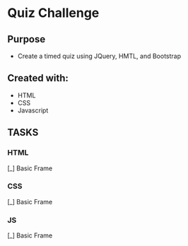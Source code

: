 # Quiz Challenge

## Purpose
- Create a timed quiz using JQuery, HMTL, and Bootstrap

## Created with:
* HTML
* CSS
* Javascript

## TASKS

### HTML
[_] Basic Frame

### CSS
[_] Basic Frame


### JS
[_] Basic Frame